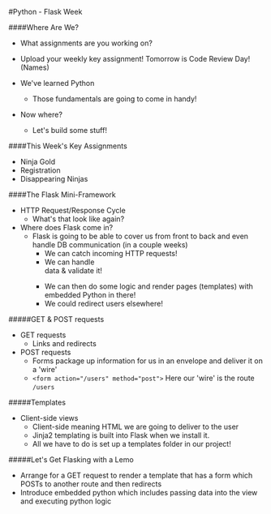 #Python - Flask Week

####Where Are We?
- What assignments are you working on?

- Upload your weekly key assignment! Tomorrow is Code Review Day! (Names)

- We've learned Python
  - Those fundamentals are going to come in handy!
- Now where?
  - Let's build some stuff!

####This Week's Key Assignments
- Ninja Gold
- Registration
- Disappearing Ninjas

####The Flask Mini-Framework
- HTTP Request/Response Cycle
  - What's that look like again?
- Where does Flask come in?
  - Flask is going to be able to cover us from front to back and even handle DB communication (in a couple weeks)
    - We can catch incoming HTTP requests!
    - We can handle <form> data & validate it!
    - We can then do some logic and render pages (templates) with embedded Python in there!
    - We could redirect users elsewhere!

#####GET & POST requests
- GET requests
  - Links and redirects
- POST requests
  - Forms package up information for us in an envelope and deliver it on a 'wire'
  - ```<form action="/users" method="post">``` Here our 'wire' is the route ```/users```

#####Templates
- Client-side views  
  - Client-side meaning HTML we are going to deliver to the user
  - Jinja2 templating is built into Flask when we install it.
  - All we have to do is set up a templates folder in our project!

#####Let's Get Flasking with a Lemo
- Arrange for a GET request to render a template that has a form which POSTs to another route and then redirects
- Introduce embedded python which includes passing data into the view and executing python logic
